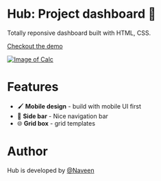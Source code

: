 # Hub: Project dashboard 💨

Totally reponsive dashboard built with HTML, CSS.

[Checkout the demo](https://peaceful-panda.netlify.app/)

[![Image of Calc](preview.png)](https://peaceful-panda.netlify.app/)



# Features
 
- 🖌️ **Mobile design** - build with mobile UI first
- 🫠 **Side bar** - Nice navigation bar
- 🌐  **Grid box** - grid templates

# Author

Hub is developed by [@Naveen](https://github.com/claymeers)